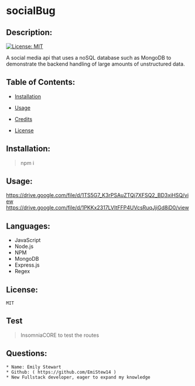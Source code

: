 # socialBug
  ## Description:

  [![License: MIT](https://img.shields.io/badge/License-MIT-yellow.svg)](https://opensource.org/licenses/MIT)
  
  
A social media api  that uses a noSQL database such as MongoDB to demonstrate the backend handling of large amounts of unstructured data.

  ## Table of Contents:
  
  * [Installation](#Installation)
    
  
  * [Usage](#Usage)
    
  
  * [Credits](#Credits)
    
  
  * [License](#License)
    
  

  ## Installation:
  > npm i

  ## Usage:
  https://drive.google.com/file/d/1TS5G7_K3rPSAuZTQj7XFSQ2_BD3xiHSQ/view
  https://drive.google.com/file/d/1PKKx2317LVItFFP4UVcsRuqJjiGd8iD0/view

  ## Languages:
  * JavaScript
  * Node.js
  * NPM 
  * MongoDB 
  * Express.js 
  * Regex
  
  ## License:
    MIT

  ## Test
  > InsomniaCORE to test the routes

  ## Questions: 
    * Name: Emily Stewart
    * Github: ( https://github.com/EmiStew14 )
    * New Fullstack developer, eager to expand my knowledge

  
